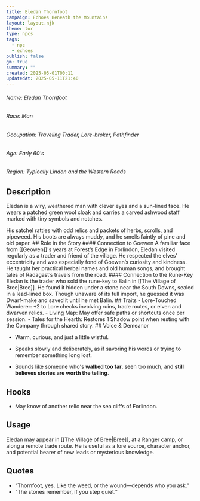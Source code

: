 ```yaml
---
title: Eledan Thornfoot
campaign: Echoes Beneath the Mountains
layout: layout.njk
theme: tor
type: npcs
tags:
  - npc
  - echoes
publish: false
gm: true
summary: ""
created: 2025-05-01T00:11
updatedAt: 2025-05-11T21:40
---
```

###### Name: Eledan Thornfoot
###### Race: Man
###### Occupation: Traveling Trader, Lore-broker, Pathfinder
###### Age: Early 60's
###### Region: Typically Lindon and the Western Roads

## Description
<p class="dropcap">Eledan is a wiry, weathered man with clever eyes and a sun-lined face. He wears a patched green wool cloak and carries a carved ashwood staff marked with tiny symbols and notches.</p> His satchel rattles with odd relics and packets of herbs, scrolls, and pipeweed. His boots are always muddy, and he smells faintly of pine and old paper.
## Role in the Story
#### Connection to Goewen
A familiar face from [[Geowen]]'s years at Forest’s Edge in Forlindon, Eledan visited regularly as a trader and friend of the village. He respected the elves’ eccentricity and was especially fond of Goewen’s curiosity and kindness. He taught her practical herbal names and old human songs, and brought tales of Radagast’s travels from the road.
#### Connection to the Rune-Key
Eledan is the trader who sold the rune-key to Balin in [[The Village of Bree|Bree]]. He found it hidden under a stone near the South Downs, sealed in a lead-lined box. Though unaware of its full import, he guessed it was Dwarf-make and saved it until he met Balin.
## Traits
- Lore-Touched Wanderer: +2 to Lore checks involving ruins, trade routes, or elven and dwarven relics.  
- Living Map: May offer safe paths or shortcuts once per session.  
- Tales for the Hearth: Restores 1 Shadow point when resting with the Company through shared story.
## Voice & Demeanor

- Warm, curious, and just a little wistful.

- Speaks slowly and deliberately, as if savoring his words or trying to remember something long lost.

- Sounds like someone who's **walked too far**, seen too much, and **still believes stories are worth the telling**.
## Hooks
- May know of another relic near the sea cliffs of Forlindon.
## Usage
Eledan may appear in [[The Village of Bree|Bree]], at a Ranger camp, or along a remote trade route. He is useful as a lore source, character anchor, and potential bearer of new leads or mysterious knowledge.
## Quotes
- “Thornfoot, yes. Like the weed, or the wound—depends who you ask.”
- “The stones remember, if you step quiet.”